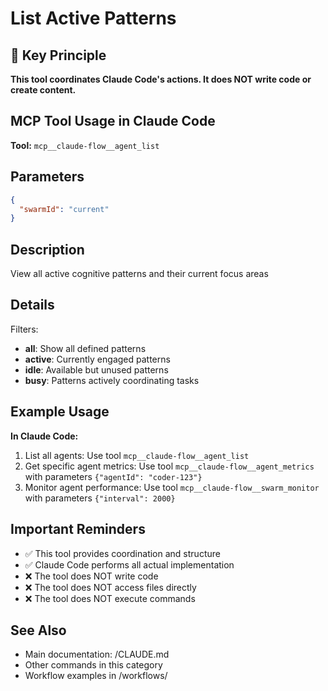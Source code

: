 # List Active Patterns

## 🎯 Key Principle

**This tool coordinates Claude Code's actions. It does NOT write code or create content.**

## MCP Tool Usage in Claude Code

**Tool:** `mcp__claude-flow__agent_list`

## Parameters

```json
{
  "swarmId": "current"
}
```

## Description

View all active cognitive patterns and their current focus areas

## Details

Filters:

- **all**: Show all defined patterns
- **active**: Currently engaged patterns
- **idle**: Available but unused patterns
- **busy**: Patterns actively coordinating tasks

## Example Usage

**In Claude Code:**

1. List all agents: Use tool `mcp__claude-flow__agent_list`
2. Get specific agent metrics: Use tool `mcp__claude-flow__agent_metrics` with parameters `{"agentId": "coder-123"}`
3. Monitor agent performance: Use tool `mcp__claude-flow__swarm_monitor` with parameters `{"interval": 2000}`

## Important Reminders

- ✅ This tool provides coordination and structure
- ✅ Claude Code performs all actual implementation
- ❌ The tool does NOT write code
- ❌ The tool does NOT access files directly
- ❌ The tool does NOT execute commands

## See Also

- Main documentation: /CLAUDE.md
- Other commands in this category
- Workflow examples in /workflows/
